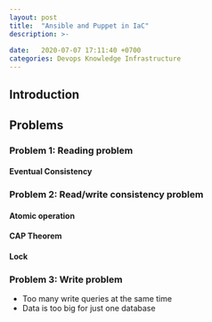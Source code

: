 ```yaml
---
layout: post
title:  "Ansible and Puppet in IaC"
description: >-
  
date:   2020-07-07 17:11:40 +0700
categories: Devops Knowledge Infrastructure
---
```

## Introduction
## Problems
### Problem 1: Reading problem
#### Eventual Consistency
### Problem 2: Read/write consistency problem 
#### Atomic operation
#### CAP Theorem
#### Lock
### Problem 3: Write problem
- Too many write queries at the same time
- Data is too big for just one database